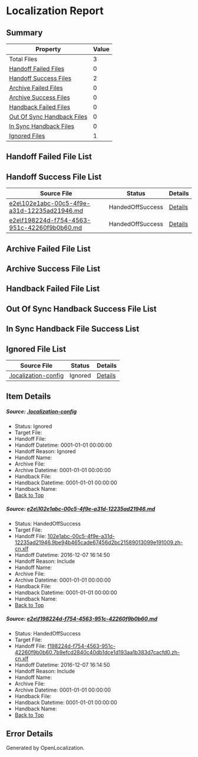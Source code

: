 # <a name='report-top'></a> Localization Report

## Summary
 Property | Value 
 -------- | ----- 
 Total Files | 3
[ Handoff Failed Files ](#handoff-failed-list)| 0
[ Handoff Success Files ](#handoff-success-list)| 2
[ Archive Failed Files ](#archive-failed-list)| 0
[ Archive Success Files ](#archive-success-list)| 0
[ Handback Failed Files ](#handback-failed-list)| 0
[ Out Of Sync Handback Files ](#outofsync-handback-success-list)| 0
[ In Sync Handback Files ](#insync-handback-success-list)| 0
[ Ignored Files ](#ignored-list)| 1

## <a name='handoff-failed-list'></a> Handoff Failed File List

## <a name='handoff-success-list'></a> Handoff Success File List
 Source File | Status | Details 
 ----------- | ------ | ------- 
 [e2e\102e1abc-00c5-4f9e-a31d-12235ad21946.md](https://github.com/OpenLocalizationTestOrg/ol-test0/blob/3d03136aba868b5a979972fc1e56ba43c63a0fca/e2e/102e1abc-00c5-4f9e-a31d-12235ad21946.md) | HandedOffSuccess | [Details](#9024b7f2d3b62bfca10703fa1264ccc2a5bcc4b81)
 [e2e\f198224d-f754-4563-951c-42260f9b0b60.md](https://github.com/OpenLocalizationTestOrg/ol-test0/blob/3d03136aba868b5a979972fc1e56ba43c63a0fca/e2e/f198224d-f754-4563-951c-42260f9b0b60.md) | HandedOffSuccess | [Details](#e0c7ae344208354550c1f426f4f8e395d92f2dab2)

## <a name='archive-failed-list'></a> Archive Failed File List

## <a name='archive-success-list'></a> Archive Success File List

## <a name='handback-failed-list'></a> Handback Failed File List

## <a name='outofsync-handback-success-list'></a> Out Of Sync Handback Success File List

## <a name='insync-handback-success-list'></a> In Sync Handback File Success List

## <a name='ignored-list'></a> Ignored File List
 Source File | Status | Details 
 ----------- | ------ | ------- 
 [.localization-config](https://github.com/OpenLocalizationTestOrg/ol-test0/blob/3d03136aba868b5a979972fc1e56ba43c63a0fca/.localization-config) | Ignored | [Details](#c268a05ecaa7ec85942ed632c29928ee5bd6da8d0)

## Item Details
##### <a name='c268a05ecaa7ec85942ed632c29928ee5bd6da8d0'></a> Source: [.localization-config](https://github.com/OpenLocalizationTestOrg/ol-test0/blob/3d03136aba868b5a979972fc1e56ba43c63a0fca/.localization-config)
* Status: Ignored
* Target File: 
* Handoff File: 
* Handoff Datetime: 0001-01-01 00:00:00
* Handoff Reason: Ignored
* Handoff Name: 
* Archive File: 
* Archive Datetime: 0001-01-01 00:00:00
* Handback File: 
* Handback Datetime: 0001-01-01 00:00:00
* Handback Name: 
* [Back to Top](#report-top)

##### <a name='9024b7f2d3b62bfca10703fa1264ccc2a5bcc4b81'></a> Source: [e2e\102e1abc-00c5-4f9e-a31d-12235ad21946.md](https://github.com/OpenLocalizationTestOrg/ol-test0/blob/3d03136aba868b5a979972fc1e56ba43c63a0fca/e2e/102e1abc-00c5-4f9e-a31d-12235ad21946.md)
* Status: HandedOffSuccess
* Target File: 
* Handoff File: [102e1abc-00c5-4f9e-a31d-12235ad21946.9be94b465cade67456d2bc21589013099e191009.zh-cn.xlf](https://github.com/OpenLocalizationTestOrg/ol-test0-handoff/blob/ce18b6d18a57381385853da78dda693a42735d2c/ol-handoff/OpenLocalizationTestOrg/ol-test0-zhcn/qimu/ht/102e1abc-00c5-4f9e-a31d-12235ad21946.9be94b465cade67456d2bc21589013099e191009.zh-cn.xlf)
* Handoff Datetime: 2016-12-07 16:14:50
* Handoff Reason: Include
* Handoff Name: 
* Archive File: 
* Archive Datetime: 0001-01-01 00:00:00
* Handback File: 
* Handback Datetime: 0001-01-01 00:00:00
* Handback Name: 
* [Back to Top](#report-top)

##### <a name='e0c7ae344208354550c1f426f4f8e395d92f2dab2'></a> Source: [e2e\f198224d-f754-4563-951c-42260f9b0b60.md](https://github.com/OpenLocalizationTestOrg/ol-test0/blob/3d03136aba868b5a979972fc1e56ba43c63a0fca/e2e/f198224d-f754-4563-951c-42260f9b0b60.md)
* Status: HandedOffSuccess
* Target File: 
* Handoff File: [f198224d-f754-4563-951c-42260f9b0b60.7b9efcd2840c40db1dce1d193aa1b383d7cacfd0.zh-cn.xlf](https://github.com/OpenLocalizationTestOrg/ol-test0-handoff/blob/ce18b6d18a57381385853da78dda693a42735d2c/ol-handoff/OpenLocalizationTestOrg/ol-test0-zhcn/qimu/ht/f198224d-f754-4563-951c-42260f9b0b60.7b9efcd2840c40db1dce1d193aa1b383d7cacfd0.zh-cn.xlf)
* Handoff Datetime: 2016-12-07 16:14:50
* Handoff Reason: Include
* Handoff Name: 
* Archive File: 
* Archive Datetime: 0001-01-01 00:00:00
* Handback File: 
* Handback Datetime: 0001-01-01 00:00:00
* Handback Name: 
* [Back to Top](#report-top)


## Error Details

Generated by OpenLocalization.
